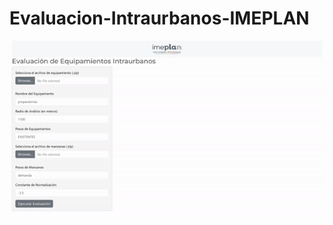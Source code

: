 # Evaluacion-Intraurbanos-IMEPLAN

<div style="text-align: center;">
  <img src="media/app_gif.gif" alt="app_gif">
</div>
